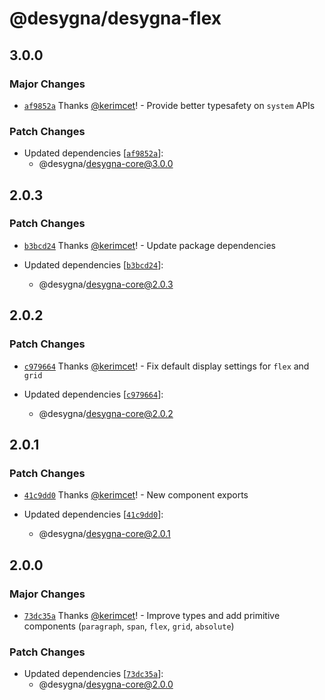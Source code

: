 # @desygna/desygna-flex

## 3.0.0

### Major Changes

- [`af9852a`](https://github.com/desygna/desygna/commit/af9852aa7a9f1cea26e3ee198af4006051bfb774) Thanks [@kerimcet](https://github.com/kerimcet)! - Provide better typesafety on `system` APIs

### Patch Changes

- Updated dependencies [[`af9852a`](https://github.com/desygna/desygna/commit/af9852aa7a9f1cea26e3ee198af4006051bfb774)]:
  - @desygna/desygna-core@3.0.0

## 2.0.3

### Patch Changes

- [`b3bcd24`](https://github.com/desygna/desygna/commit/b3bcd24c76c63ede93c3c8940f5c17be93d40370) Thanks [@kerimcet](https://github.com/kerimcet)! - Update package dependencies

- Updated dependencies [[`b3bcd24`](https://github.com/desygna/desygna/commit/b3bcd24c76c63ede93c3c8940f5c17be93d40370)]:
  - @desygna/desygna-core@2.0.3

## 2.0.2

### Patch Changes

- [`c979664`](https://github.com/desygna/desygna/commit/c979664361ff9b29fd25980508e745366399451c) Thanks [@kerimcet](https://github.com/kerimcet)! - Fix default display settings for `flex` and `grid`

- Updated dependencies [[`c979664`](https://github.com/desygna/desygna/commit/c979664361ff9b29fd25980508e745366399451c)]:
  - @desygna/desygna-core@2.0.2

## 2.0.1

### Patch Changes

- [`41c9dd0`](https://github.com/desygna/desygna/commit/41c9dd00e778969cb8d420f0f039cad83d2bb550) Thanks [@kerimcet](https://github.com/kerimcet)! - New component exports

- Updated dependencies [[`41c9dd0`](https://github.com/desygna/desygna/commit/41c9dd00e778969cb8d420f0f039cad83d2bb550)]:
  - @desygna/desygna-core@2.0.1

## 2.0.0

### Major Changes

- [`73dc35a`](https://github.com/desygna/desygna/commit/73dc35a87f66d75e087d8eab182457eb59694c5f) Thanks [@kerimcet](https://github.com/kerimcet)! - Improve types and add primitive components (`paragraph`, `span`, `flex`, `grid`, `absolute`)

### Patch Changes

- Updated dependencies [[`73dc35a`](https://github.com/desygna/desygna/commit/73dc35a87f66d75e087d8eab182457eb59694c5f)]:
  - @desygna/desygna-core@2.0.0
